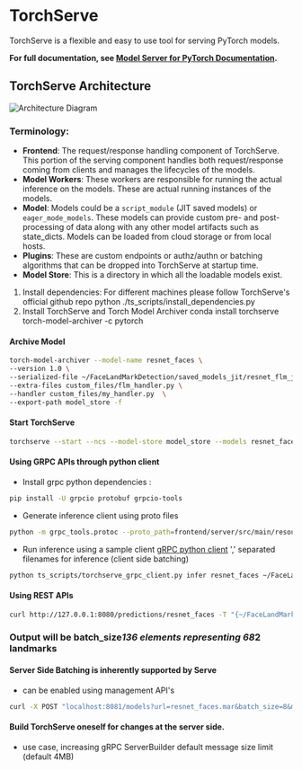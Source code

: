 # TorchServe

TorchServe is a flexible and easy to use tool for serving PyTorch models.

**For full documentation, see [Model Server for PyTorch Documentation](docs/README.md).**

## TorchServe Architecture
![Architecture Diagram](https://user-images.githubusercontent.com/880376/83180095-c44cc600-a0d7-11ea-97c1-23abb4cdbe4d.jpg)

### Terminology:
* **Frontend**: The request/response handling component of TorchServe. This portion of the serving component handles both request/response coming from clients and manages the lifecycles of the models.
* **Model Workers**: These workers are responsible for running the actual inference on the models. These are actual running instances of the models.
* **Model**: Models could be a `script_module` (JIT saved models) or `eager_mode_models`. These models can provide custom pre- and post-processing of data along with any other model artifacts such as state_dicts. Models can be loaded from cloud storage or from local hosts.
* **Plugins**: These are custom endpoints or authz/authn or batching algorithms that can be dropped into TorchServe at startup time.
* **Model Store**: This is a directory in which all the loadable models exist.

1. Install dependencies: For different machines please follow TorchServe's official github repo
python ./ts_scripts/install_dependencies.py
2. Install TorchServe and Torch Model Archiver
conda install torchserve torch-model-archiver -c pytorch

#### Archive Model
```bash
torch-model-archiver --model-name resnet_faces \
--version 1.0 \
--serialized-file ~/FaceLandMarkDetection/saved_models_jit/resnet_flm_jit.pt \
--extra-files custom_files/flm_handler.py \
--handler custom_files/my_handler.py  \
--export-path model_store -f
```

#### Start TorchServe
```bash
torchserve --start --ncs --model-store model_store --models resnet_faces.mar
```

#### Using GRPC APIs through python client

 - Install grpc python dependencies :
 
```bash
pip install -U grpcio protobuf grpcio-tools
```

 - Generate inference client using proto files

```bash
python -m grpc_tools.protoc --proto_path=frontend/server/src/main/resources/proto/ --python_out=ts_scripts --grpc_python_out=ts_scripts frontend/server/src/main/resources/proto/inference.proto frontend/server/src/main/resources/proto/management.proto
```

 - Run inference using a sample client [gRPC python client](ts_scripts/torchserve_grpc_client.py)
',' separated filenames for inference (client side batching)
```bash
python ts_scripts/torchserve_grpc_client.py infer resnet_faces ~/FaceLandMarkDetection/data/face_landmark_dataset/ibug/image_003_1.jpg,~/FaceLandMarkDetection/data/face_landmark_dataset/ibug/image_041_1.jpg
```

#### Using REST APIs
```bash
curl http://127.0.0.1:8080/predictions/resnet_faces -T "{~/FaceLandMarkDetection/data/face_landmark_dataset/ibug/image_041_1.jpg,~/FaceLandMarkDetection/data/face_landmark_dataset/ibug/image_003_1.jpg}"
```

### Output will be batch_size*136 elements representing 68*2 landmarks

#### Server Side Batching is inherently supported by Serve
- can be enabled using management API's
```bash
curl -X POST "localhost:8081/models?url=resnet_faces.mar&batch_size=8&max_batch_delay=50"
```

#### Build TorchServe oneself for changes at the server side.
- use case, increasing gRPC ServerBuilder default message size limit (default 4MB)
